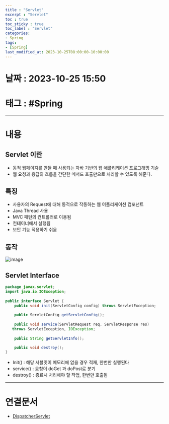 ```yaml
---
title : "Servlet"
excerpt : "Servlet"
toc : true
toc_sticky : true
toc_label : "Servlet"
categories:
- Spring
tags:
- [Spring]
last_modified_at: 2023-10-25T08:00:00-10:00:00
---
```


# 날짜 : 2023-10-25 15:50

# 태그 : #Spring
---

# 내용

## Servlet 이란
- 동적 웹페이지를 만들 때 사용되는 자바 기반의 웹 애플리케이션 프로그래밍 기술
- 웹 요청과 응답의 흐름을 간단한 메서드 호출만으로 처리할 수 있도록 해준다.

## 특징
- 사용자의 Request에 대해 동적으로 작동하는 웹 어플리케이션 컴포넌트
- Java Thread 사용
- MVC 패턴의 컨트롤러로 이용됨
- 컨테이너에서 실행됨
- 보안 기능 적용하기 쉬움

## 동작
  
![image](../../assets/images/ServletProcess.png)

## Servlet Interface

```java
package javax.servlet;  
import java.io.IOException;  
  
public interface Servlet {  
    public void init(ServletConfig config) throws ServletException;  
    
    public ServletConfig getServletConfig();  
      
    public void service(ServletRequest req, ServletResponse res)  
   throws ServletException, IOException;  
    
    public String getServletInfo();  

    public void destroy();  
}
```

- Init() : 해당 서블릿이 메모리에 없을 경우 적재, 한번만 실행된다
- service() : 요청이 doGet 과 doPost로 분기
- destroy() : 종료시 처리해야 할 작업, 한번만 호출됨

---

# 연결문서
- [DispatcherServlet](../../spring/Spring-DispatcherServlet)